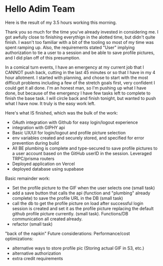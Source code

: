 # Hello Adim Team

Here is the result of my 3.5 hours working this morning.

Thank you so much for the time you've already invested in considering me. I got awfully close to finishing everythign in the alotted time, but didn't quite finish. I wasn't too familiar with a bit of the tooling so most of my time was spent ramping up. Also, the requirements stated "User" implying authorization to tie a user to a session and be able to save profile pictures, and I did plan off of this presumption.

In a comical turn events, I have an emergency at my current job that I CANNOT push back, cutting in the last 45 minutes or so that I have in my 4 hour allotment. I started with planning, and chose to start with the most difficult problems including a few of the stretch goals first, very confident I could get it all done. I'm an honest man, so I'm pushing up what I have done, but because of the emergency I have few tasks left to complete to finish the base task. I will circle back and finish tonight, but wanted to push what I have now. It truly is the easy work left.

Here's what IS finished, which was the bulk of the work:

- OAuth integration with Github for easy login/logout experience
- integration with GIPHY api
- Basic UX/UI for login/logout and profile picture selection
- env variables created and securely stored, and specified for error prevention during build
- All BE plumbing is complete and type-secured to save profile pictures to a user account based on the GitHub userID in the session. Leveraged TRPC/prisma routers
- Deployed application on Vercel
- deployed database using supabase

Basic remainder work:

- Set the profile picture to the GIF when the user selects one (small task)
- add a save button that calls the api (function and "plumbing" already complete) to save the profile URL in the DB (small task)
- call the db to get the profile picture on load after successful login session is created and set it as the profile picture replacing the default github profile picture currently. (small task). Functions/DB communication all created already.
- refactor (small task)

"back of the napkin" Future considerations:
Performance/cost optimizations:
- alternative ways to store profile pic (Storing actual GIF in S3, etc.)
- alternative authorization
- extra credit requirements


